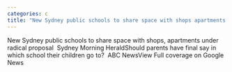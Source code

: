 ```yaml
---
categories: c
title: "New Sydney public schools to share space with shops apartments under radical proposal  Sydney Morning Herald"
---
```

New Sydney public schools to share space with shops, apartments under radical proposal&nbsp;&nbsp;Sydney Morning HeraldShould parents have final say in which school their children go to?&nbsp;&nbsp;ABC NewsView Full coverage on Google News